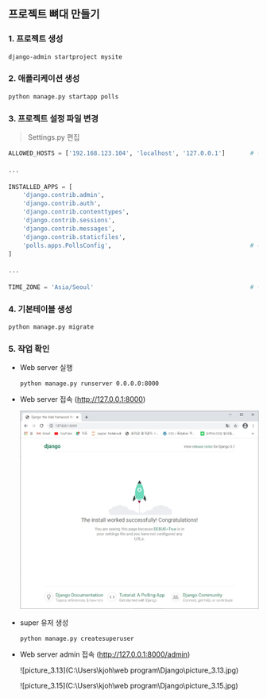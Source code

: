 ## 프로젝트 뼈대 만들기



### 1. 프로젝트 생성

```cmd
django-admin startproject mysite
```



### 2. 애플리케이션 생성

```cmd
python manage.py startapp polls
```



### 3. 프로젝트 설정 파일 변경

> Settings.py 편집

```python
ALLOWED_HOSTS = ['192.168.123.104', 'localhost', '127.0.0.1']		# 변경

...

INSTALLED_APPS = [
    'django.contrib.admin',
    'django.contrib.auth',
    'django.contrib.contenttypes',
    'django.contrib.sessions',
    'django.contrib.messages',
    'django.contrib.staticfiles',
    'polls.apps.PollsConfig',										# 추가
]

...

TIME_ZONE = 'Asia/Seoul' 											# 변경
```



### 4. 기본테이블 생성

```cmd
python manage.py migrate
```



### 5. 작업 확인

* Web server 실행

  ```
  python manage.py runserver 0.0.0.0:8000
  ```

* Web server 접속 (http://127.0.0.1:8000)

  ![picture_3.12](picture_3.12.jpg)

* super 유저 생성

  ```
  python manage.py createsuperuser
  ```

* Web server admin 접속 (http://127.0.0.1:8000/admin)

  ![picture_3.13](C:\Users\kjoh\web program\Django\picture_3.13.jpg)
  
  
  ![picture_3.15](C:\Users\kjoh\web program\Django\picture_3.15.jpg)


